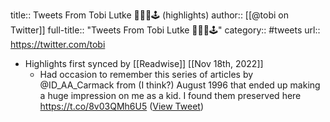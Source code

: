 title:: Tweets From Tobi Lutke 🌳🌲🛒🕹 (highlights)
author:: [[@tobi on Twitter]]
full-title:: "Tweets From Tobi Lutke 🌳🌲🛒🕹"
category:: #tweets
url:: https://twitter.com/tobi

- Highlights first synced by [[Readwise]] [[Nov 18th, 2022]]
	- Had occasion to remember this series of articles by @ID_AA_Carmack from (I think?) August 1996 that ended up making a huge impression on me as a kid. I found them preserved here https://t.co/8v03QMh6U5 ([View Tweet](https://twitter.com/tobi/status/1359854696257757184))